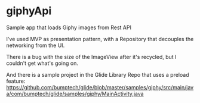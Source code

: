 # giphyApi
Sample app that loads Giphy images from Rest API

I've used MVP as presentation pattern, with a Repository that decouples the networking from the UI.

There is a bug with the size of the ImageView after it's recycled, but I couldn't get what's going on.

And there is a sample project in the Glide Library Repo that uses a preload feature: https://github.com/bumptech/glide/blob/master/samples/giphy/src/main/java/com/bumptech/glide/samples/giphy/MainActivity.java
